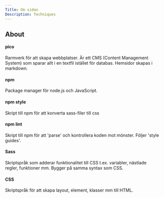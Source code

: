```yaml
---
Title: Om sidan
Description: Techniques
---
```


About
-------------------

#### pico
Rarmverk för att skapa webbplatser. Är ett CMS (Content Management System) som sparar allt i en textfil istället för databas. Hemsidor skapas i markdown.

#### npm
Package manager för node.js och JavaScript.

#### npm style
Skript till npm för att konverta sass-filer till css

#### npm lint
Skript till npm för att 'parse' och kontrollera koden mot mönster. Följer 'style guides'.

#### Sass
Skriptspråk som adderar funktionalitet till CSS t.ex. variabler, nästlade regler, funktioner mm. Bygger på samma syntax som CSS.

#### CSS
Skriptspråk för att skapa layout, element, klasser mm till HTML.
